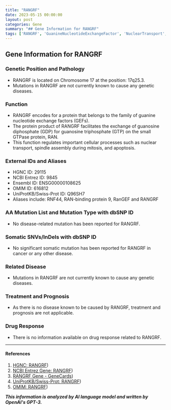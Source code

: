 ```yaml
---
title: "RANGRF"
date: 2023-05-15 00:00:00
layout: post
categories: Gene
summary: "## Gene Information for RANGRF"
tags: ['RANGRF', 'GuanineNucleotideExchangeFactor', 'NuclearTransport', 'SpindleAssembly', 'Apoptosis', 'NoDiseaseAssociation', 'NoSomaticMutations', 'NoDrugResponse']
---
```


## Gene Information for RANGRF

### Genetic Position and Pathology
- RANGRF is located on Chromosome 17 at the position: 17q25.3.
- Mutations in RANGRF are not currently known to cause any genetic diseases.

### Function
- RANGRF encodes for a protein that belongs to the family of guanine nucleotide exchange factors (GEFs).
- The protein product of RANGRF facilitates the exchange of guanosine diphosphate (GDP) for guanosine triphosphate (GTP) on the small GTPase protein, RAN.
- This function regulates important cellular processes such as nuclear transport, spindle assembly during mitosis, and apoptosis.

### External IDs and Aliases
- HGNC ID: 29115
- NCBI Entrez ID: 9845
- Ensembl ID: ENSG00000108625
- OMIM ID: 616812
- UniProtKB/Swiss-Prot ID: Q96SH7
- Aliases include: RNF44, RAN-binding protein 9, RanGEF and RANGRF

### AA Mutation List and Mutation Type with dbSNP ID
- No disease-related mutation has been reported for RANGRF.

### Somatic SNVs/InDels with dbSNP ID
- No significant somatic mutation has been reported for RANGRF in cancer or any other disease.

### Related Disease
- Mutations in RANGRF are not currently known to cause any genetic diseases.

### Treatment and Prognosis
- As there is no disease known to be caused by RANGRF, treatment and prognosis are not applicable.

### Drug Response
- There is no information available on drug response related to RANGRF.

---

#### References
1. [HGNC: RANGRF](https://www.genenames.org/data/gene-symbol-report/#!/hgnc_id/HGNC:29115))
2. [NCBI Entrez Gene: RANGRF](https://www.ncbi.nlm.nih.gov/gene/9845))
3. [RANGRF Gene - GeneCards](https://www.genecards.org/cgi-bin/carddisp.pl?gene=RANGRF))
4. [UniProtKB/Swiss-Prot: RANGRF](https://www.uniprot.org/uniprot/Q96SH7))
5. [OMIM: RANGRF](https://www.omim.org/entry/616812))

**_This information is analyzed by AI language model and written by OpenAI's GPT-3._**